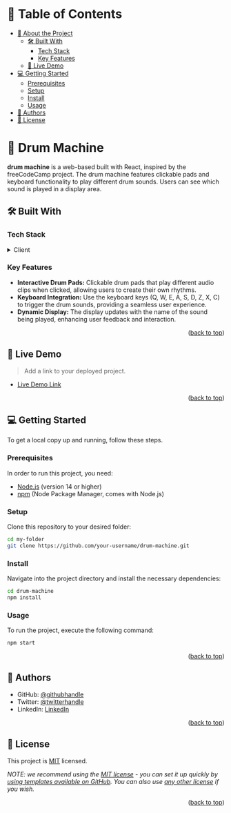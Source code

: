 
<!--
!!! IMPORTANT !!!
This README is an example of how you could professionally present your codebase. 
Writing documentation is a crucial part of your work as a professional software developer and cannot be ignored. 

You should modify this file to match your project and remove sections that don't apply.

REQUIRED SECTIONS:
- Table of Contents
- About the Project
  - Built With
  - Live Demo
- Getting Started
- Authors
- Future Features
- Contributing
- Show your support
- Acknowledgements
- License

OPTIONAL SECTIONS:
- FAQ

After you're finished please remove all the comments and instructions!

For more information on the importance of a professional README for your repositories: https://github.com/microverseinc/curriculum-transversal-skills/blob/main/documentation/articles/readme_best_practices.md
-->



<!-- TABLE OF CONTENTS -->

# 📗 Table of Contents

- [📖 About the Project](#about-project)
  - [🛠 Built With](#built-with)
    - [Tech Stack](#tech-stack)
    - [Key Features](#key-features)
  - [🚀 Live Demo](#live-demo)
- [💻 Getting Started](#getting-started)
  - [Prerequisites](#prerequisites)
  - [Setup](#setup)
  - [Install](#install)
  - [Usage](#usage)
- [👥 Authors](#authors)
- [📝 License](#license)

<!-- PROJECT DESCRIPTION -->

# 📖 Drum Machine <a name="about-project"></a>

**drum machine** is a web-based built with React, inspired by the freeCodeCamp project. The drum machine features clickable pads and keyboard functionality to play different drum sounds. Users can see which sound is played in a display area.

## 🛠 Built With <a name="built-with"></a>

### Tech Stack <a name="tech-stack"></a>


<details>
  <summary>Client</summary>
  <ul>
    <li><a href="https://reactjs.org/">React.js</a></li>
    <li>HTML5</li>
    <li>CSS3</li>
  </ul>
</details>


<!-- Features -->

### Key Features <a name="key-features"></a>

- **Interactive Drum Pads:** Clickable drum pads that play different audio clips when clicked, allowing users to create their own rhythms.
- **Keyboard Integration:** Use the keyboard keys (Q, W, E, A, S, D, Z, X, C) to trigger the drum sounds, providing a seamless user experience.
- **Dynamic Display:** The display updates with the name of the sound being played, enhancing user feedback and interaction.


<p align="right">(<a href="#readme-top">back to top</a>)</p>

<!-- LIVE DEMO -->

## 🚀 Live Demo <a name="live-demo"></a>

> Add a link to your deployed project.

- [Live Demo Link](https://google.com)

<p align="right">(<a href="#readme-top">back to top</a>)</p>

<!-- GETTING STARTED -->

## 💻 Getting Started <a name="getting-started"></a>

To get a local copy up and running, follow these steps.

### Prerequisites
In order to run this project, you need:

- [Node.js](https://nodejs.org/) (version 14 or higher)
- [npm](https://www.npmjs.com/) (Node Package Manager, comes with Node.js)
<!--
Example command:

```sh
 gem install rails
```
 -->

### Setup

Clone this repository to your desired folder:

```sh
cd my-folder
git clone https://github.com/your-username/drum-machine.git
```

### Install

Navigate into the project directory and install the necessary dependencies:
```sh
cd drum-machine
npm install
```
<!--
Example command:

```sh
  cd my-project
  gem install
```
--->

### Usage

To run the project, execute the following command:
```sh
npm start
```
<!--
Example command:

```sh
  rails server
```
--->




<p align="right">(<a href="#readme-top">back to top</a>)</p>

<!-- AUTHORS -->

## 👥 Authors <a name="authors"></a>

- GitHub: [@githubhandle](https://github.com/githubhandle)
- Twitter: [@twitterhandle](https://twitter.com/twitterhandle)
- LinkedIn: [LinkedIn](https://linkedin.com/in/linkedinhandle)






<p align="right">(<a href="#readme-top">back to top</a>)</p>

<!-- LICENSE -->

## 📝 License <a name="license"></a>

This project is [MIT](./LICENSE) licensed.

_NOTE: we recommend using the [MIT license](https://choosealicense.com/licenses/mit/) - you can set it up quickly by [using templates available on GitHub](https://docs.github.com/en/communities/setting-up-your-project-for-healthy-contributions/adding-a-license-to-a-repository). You can also use [any other license](https://choosealicense.com/licenses/) if you wish._

<p align="right">(<a href="#readme-top">back to top</a>)</p>
